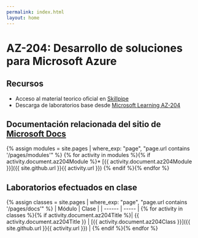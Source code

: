 ```yaml
---
permalink: index.html
layout: home
---
```


# AZ-204: Desarrollo de soluciones para Microsoft Azure

## Recursos

* Acceso al material teorico oficial en [Skillpipe](https://www.skillpipe.com/#/bookshelf/books)
* Descarga de laboratorios base desde [Microsoft Learning AZ-204](https://github.com/MicrosoftLearning/AZ-204-DevelopingSolutionsforMicrosoftAzure.es-es/tree/main/Allfiles)

## Documentación relacionada del sitio de [Microsoft Docs](https://learn.microsoft.com/es-es/)

{% assign modules = site.pages | where_exp: "page", "page.url contains '/pages/modules'" %}
{% for activity in modules %}{% if activity.document.az204Module %}* [{{ activity.document.az204Module }}]({{ site.github.url }}{{ activity.url }})
{% endif %}{% endfor %}

## Laboratorios efectuados en clase

{% assign classes = site.pages | where_exp: "page", "page.url contains '/pages/docs'" %}
| Módulo | Clase |
| ------ | ----- |
{% for activity in classes %}{% if activity.document.az204Title %}| {{ activity.document.az204Title }} | [{{ activity.document.az204Class }}]({{ site.github.url }}{{ activity.url }}) |
{% endif %}{% endfor %}